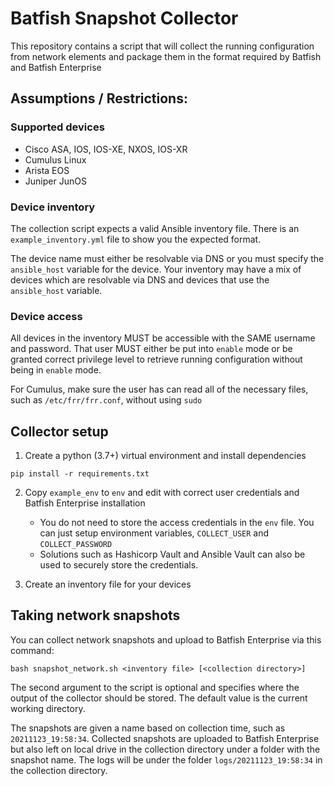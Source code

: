 # Batfish Snapshot Collector

This repository contains a script that will collect the running configuration from network elements and package them in
the format required by Batfish and Batfish Enterprise

## Assumptions / Restrictions:

### Supported devices
- Cisco ASA, IOS, IOS-XE, NXOS, IOS-XR
- Cumulus Linux
- Arista EOS
- Juniper JunOS

### Device inventory
The collection script expects a valid Ansible inventory file. There is an `example_inventory.yml` file to 
show you the expected format. 

The device name must either be resolvable via DNS or you must specify the `ansible_host` variable for the device.
Your inventory may have a mix of devices which are resolvable via DNS and devices that use the `ansible_host` variable.

### Device access
All devices in the inventory MUST be accessible with the SAME username and password. That user MUST either be put into 
`enable` mode or be granted correct privilege level to retrieve running configuration without being in `enable` mode.

For Cumulus, make sure the user has can read all of the necessary files, such as `/etc/frr/frr.conf`, without using `sudo`

## Collector setup

1) Create a python (3.7+) virtual environment and install dependencies
```
pip install -r requirements.txt
```

2) Copy `example_env` to `env` and edit with correct user credentials and Batfish Enterprise installation
   - You do not need to store the access credentials in the `env` file. You can just setup environment variables, 
     `COLLECT_USER` and `COLLECT_PASSWORD`
   - Solutions such as Hashicorp Vault and Ansible Vault can also be used to securely store the credentials.

3) Create an inventory file for your devices

## Taking network snapshots

You can collect network snapshots and upload to Batfish Enterprise via this command:

```
bash snapshot_network.sh <inventory file> [<collection directory>]
```

The second argument to the script is optional and specifies where the output of the collector should be stored. The default value is the current working directory. 

The snapshots are given a name based on collection time, such as `20211123_19:58:34`. Collected snapshots are uploaded to Batfish Enterprise but also left on local drive in the collection directory under a folder with the snapshot name. The logs will be under the folder `logs/20211123_19:58:34` in the collection directory. 
